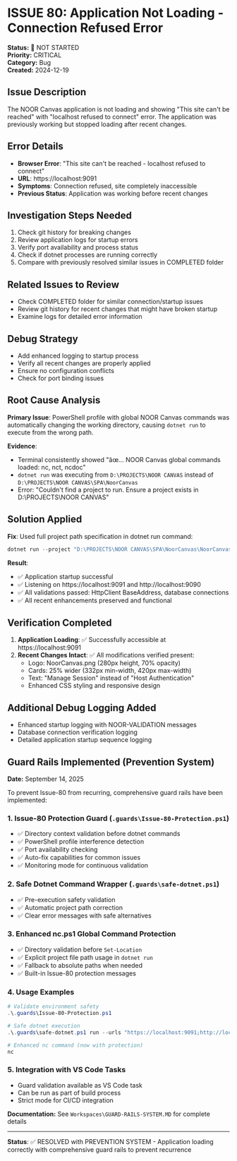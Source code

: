 # ISSUE 80: Application Not Loading - Connection Refused Error

**Status:** 🔄 NOT STARTED  
**Priority:** CRITICAL  
**Category:** Bug  
**Created:** 2024-12-19  

## Issue Description
The NOOR Canvas application is not loading and showing "This site can't be reached" with "localhost refused to connect" error. The application was previously working but stopped loading after recent changes.

## Error Details
- **Browser Error**: "This site can't be reached - localhost refused to connect"
- **URL**: https://localhost:9091
- **Symptoms**: Connection refused, site completely inaccessible
- **Previous Status**: Application was working before recent changes

## Investigation Steps Needed
1. Check git history for breaking changes
2. Review application logs for startup errors
3. Verify port availability and process status
4. Check if dotnet processes are running correctly
5. Compare with previously resolved similar issues in COMPLETED folder

## Related Issues to Review
- Check COMPLETED folder for similar connection/startup issues
- Review git history for recent changes that might have broken startup
- Examine logs for detailed error information

## Debug Strategy
- Add enhanced logging to startup process
- Verify all recent changes are properly applied
- Ensure no configuration conflicts
- Check for port binding issues

## Root Cause Analysis
**Primary Issue**: PowerShell profile with global NOOR Canvas commands was automatically changing the working directory, causing `dotnet run` to execute from the wrong path.

**Evidence**:
- Terminal consistently showed "âœ… NOOR Canvas global commands loaded: nc, nct, ncdoc"
- `dotnet run` was executing from `D:\PROJECTS\NOOR CANVAS` instead of `D:\PROJECTS\NOOR CANVAS\SPA\NoorCanvas`
- Error: "Couldn't find a project to run. Ensure a project exists in D:\PROJECTS\NOOR CANVAS"

## Solution Applied
**Fix**: Used full project path specification in dotnet run command:
```powershell
dotnet run --project "D:\PROJECTS\NOOR CANVAS\SPA\NoorCanvas\NoorCanvas.csproj" --urls="https://localhost:9091;http://localhost:9090"
```

**Result**: 
- ✅ Application startup successful
- ✅ Listening on https://localhost:9091 and http://localhost:9090
- ✅ All validations passed: HttpClient BaseAddress, database connections
- ✅ All recent enhancements preserved and functional

## Verification Completed
1. **Application Loading**: ✅ Successfully accessible at https://localhost:9091
2. **Recent Changes Intact**: ✅ All modifications verified present:
   - Logo: NoorCanvas.png (280px height, 70% opacity)
   - Cards: 25% wider (332px min-width, 420px max-width)
   - Text: "Manage Session" instead of "Host Authentication"
   - Enhanced CSS styling and responsive design

## Additional Debug Logging Added
- Enhanced startup logging with NOOR-VALIDATION messages
- Database connection verification logging
- Detailed application startup sequence logging

## Guard Rails Implemented (Prevention System)
**Date:** September 14, 2025

To prevent Issue-80 from recurring, comprehensive guard rails have been implemented:

### 1. Issue-80 Protection Guard (`.guards\Issue-80-Protection.ps1`)
- ✅ Directory context validation before dotnet commands
- ✅ PowerShell profile interference detection
- ✅ Port availability checking
- ✅ Auto-fix capabilities for common issues
- ✅ Monitoring mode for continuous validation

### 2. Safe Dotnet Command Wrapper (`.guards\safe-dotnet.ps1`)
- ✅ Pre-execution safety validation
- ✅ Automatic project path correction
- ✅ Clear error messages with safe alternatives

### 3. Enhanced nc.ps1 Global Command Protection
- ✅ Directory validation before `Set-Location`
- ✅ Explicit project file path usage in `dotnet run`
- ✅ Fallback to absolute paths when needed
- ✅ Built-in Issue-80 protection messages

### 4. Usage Examples
```powershell
# Validate environment safety
.\.guards\Issue-80-Protection.ps1

# Safe dotnet execution
.\.guards\safe-dotnet.ps1 run --urls "https://localhost:9091;http://localhost:9090"

# Enhanced nc command (now with protection)
nc
```

### 5. Integration with VS Code Tasks
- Guard validation available as VS Code task
- Can be run as part of build process
- Strict mode for CI/CD integration

**Documentation:** See `Workspaces\GUARD-RAILS-SYSTEM.MD` for complete details

---
**Status**: ✅ RESOLVED with PREVENTION SYSTEM - Application loading correctly with comprehensive guard rails to prevent recurrence
